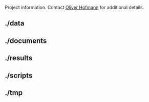 Project information. Contact [Oliver Hofmann](ohofmann@hsph.harvard.edu) for additional details.

## ./data

## ./documents

## ./results

## ./scripts

## ./tmp
